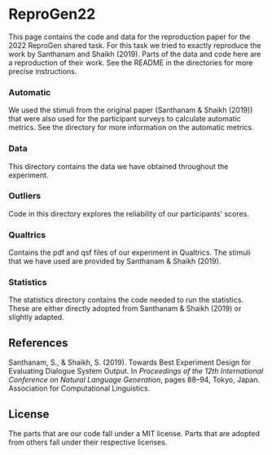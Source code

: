 # ReproGen22
This page contains the code and data for the reproduction paper for the 2022 ReproGen shared task. For this task we tried to exactly reproduce the work by Santhanam and Shaikh (2019). Parts of the data and code here are a reproduction of their work. See the README in the directories for more precise instructions.

### Automatic
We used the stimuli from the original paper (Santhanam & Shaikh (2019)) that were also used for the participant surveys to calculate automatic metrics. See the directory for more information on the automatic metrics.

### Data
This directory contains the data we have obtained throughout the experiment.

### Outliers
Code in this directory explores the reliability of our participants' scores. 

### Qualtrics
Contains the pdf and qsf files of our experiment in Qualtrics. The stimuli that we have used are provided by Santhanam & Shaikh (2019).

### Statistics
The statistics directory contains the code needed to run the statistics. These are either directly adopted from Santhanam & Shaikh (2019) or slightly adapted.

## References
Santhanam, S., & Shaikh, S. (2019). Towards Best Experiment Design for Evaluating Dialogue System Output. In _Proceedings of the 12th International Conference on Natural Language Generation_, pages 88–94, Tokyo, Japan. Association for Computational Linguistics.


## License
The parts that are our code fall under a MIT license. Parts that are adopted from others fall under their respective licenses.
